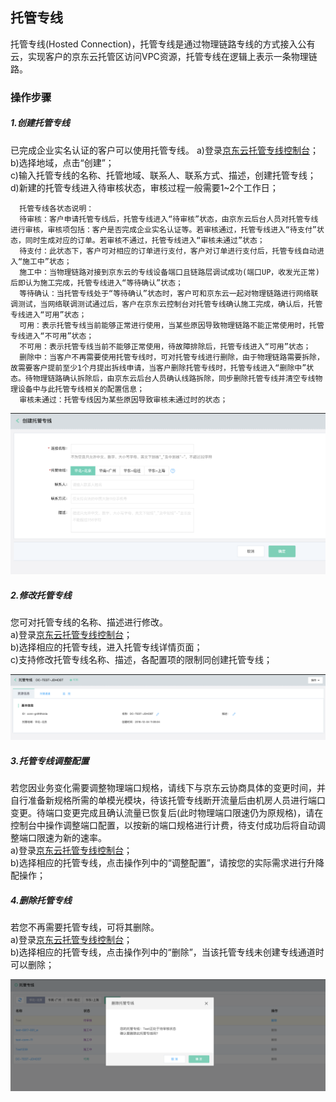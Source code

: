 ## 托管专线
托管专线(Hosted Connection)，托管专线是通过物理链路专线的方式接入公有云，实现客户的京东云托管区访问VPC资源，托管专线在逻辑上表示一条物理链路。

### 操作步骤
##### 1.创建托管专线
已完成企业实名认证的客户可以使用托管专线。
a)登录[京东云托管专线控制台](https://cns-console.jdcloud.com/host/hConnection/list)；  <br />
b)选择地域，点击“创建”；<br />
c)输入托管专线的名称、托管地域、联系人、联系方式、描述，创建托管专线；<br />
d)新建的托管专线进入待审核状态，审核过程一般需要1~2个工作日；<br />

```
  托管专线各状态说明：
  待审核：客户申请托管专线后，托管专线进入“待审核”状态，由京东云后台人员对托管专线进行审核，审核项包括：客户是否完成企业实名认证等。若审核通过，托管专线进入“待支付”状态，同时生成对应的订单。若审核不通过，托管专线进入“审核未通过”状态；
  待支付：此状态下，客户可对相应的订单进行支付，客户对订单进行支付后，托管专线自动进入“施工中”状态；
  施工中：当物理链路对接到京东云的专线设备端口且链路层调试成功(端口UP，收发光正常)后即认为施工完成，托管专线进入“等待确认”状态；
  等待确认：当托管专线处于“等待确认”状态时，客户可和京东云一起对物理链路进行网络联调测试，当网络联调测试通过后，客户在京东云控制台对托管专线确认施工完成，确认后，托管专线进入“可用”状态；
  可用：表示托管专线当前能够正常进行使用，当某些原因导致物理链路不能正常使用时，托管专线进入“不可用”状态；
  不可用：表示托管专线当前不能够正常使用，待故障排除后，托管专线进入“可用”状态；
  删除中：当客户不再需要使用托管专线时，可对托管专线进行删除，由于物理链路需要拆除，故需要客户提前至少1个月提出拆线申请，当客户删除托管专线时，托管专线进入“删除中”状态。待物理链路确认拆除后，由京东云后台人员确认线路拆除，同步删除托管专线并清空专线物理设备中与此托管专线相关的配置信息；
  审核未通过：托管专线因为某些原因导致审核未通过时的状态；
```

![](../../../../../image/Networking/Direct-Connect-Service/Operation-Guide/create-hosted-connection.png)

##### 2.修改托管专线
您可对托管专线的名称、描述进行修改。<br />
a)登录[京东云托管专线控制台](https://cns-console.jdcloud.com/host/hConnection/list)；  <br />
b)选择相应的托管专线，进入托管专线详情页面；<br />
c)支持修改托管专线名称、描述，各配置项的限制同创建托管专线；<br />

![](../../../../../image/Networking/Direct-Connect-Service/Operation-Guide/update-hosted-connection.png)

##### 3.托管专线调整配置
若您因业务变化需要调整物理端口规格，请线下与京东云协商具体的变更时间，并自行准备新规格所需的单模光模块，待该托管专线断开流量后由机房人员进行端口变更。待端口变更完成且确认流量已恢复后(此时物理端口限速仍为原规格)，请在控制台中操作调整端口配置，以按新的端口规格进行计费，待支付成功后将自动调整端口限速为新的速率。<br />
a)登录[京东云托管专线控制台](https://cns-console.jdcloud.com/host/hConnection/list)；  <br />
b)选择相应的托管专线，点击操作列中的“调整配置”，请按您的实际需求进行升降配操作；<br />

##### 4.删除托管专线
若您不再需要托管专线，可将其删除。<br />
a)登录[京东云托管专线控制台](https://cns-console.jdcloud.com/host/hConnection/list)；  <br />
b)选择相应的托管专线，点击操作列中的“删除”，当该托管专线未创建专线通道时可以删除；<br />

![](../../../../../image/Networking/Direct-Connect-Service/Operation-Guide/delete-hosted-connection.png)
